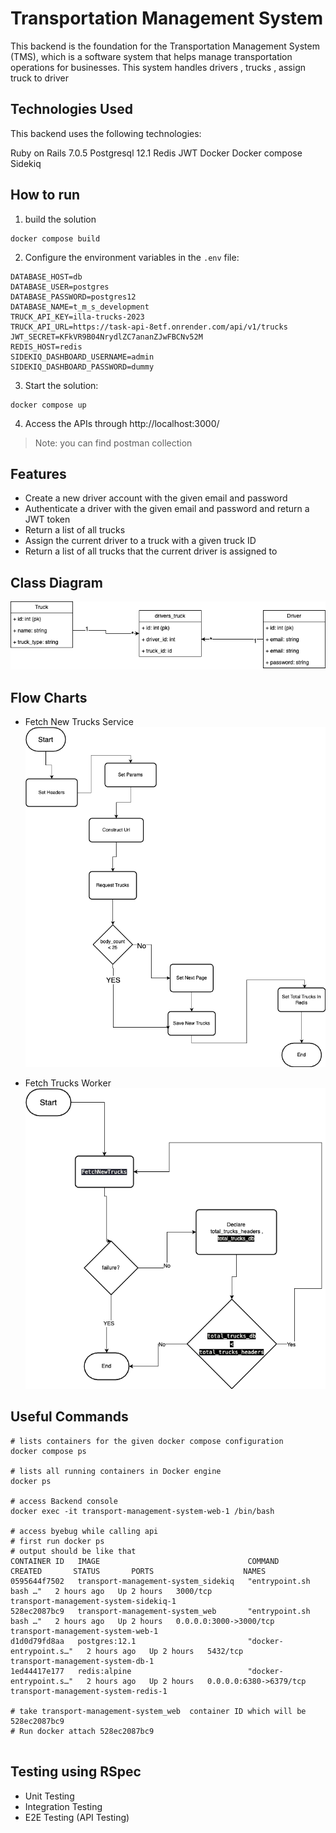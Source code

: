 # Transportation Management System #
This backend is the foundation for the Transportation Management System (TMS), which is a software system that helps manage transportation operations for businesses. This system handles drivers , trucks , assign truck to driver

## Technologies Used ##
This backend uses the following technologies:

Ruby on Rails 7.0.5
Postgresql 12.1
Redis
JWT 
Docker
Docker compose 
Sidekiq


## How to run ##
1. build the solution 
```
docker compose build
```
2. Configure the environment variables in the `.env` file:
```
DATABASE_HOST=db
DATABASE_USER=postgres
DATABASE_PASSWORD=postgres12
DATABASE_NAME=t_m_s_development
TRUCK_API_KEY=illa-trucks-2023
TRUCK_API_URL=https://task-api-8etf.onrender.com/api/v1/trucks
JWT_SECRET=KFkVR9B04NrydlZC7ananZJwFBCNv52M
REDIS_HOST=redis
SIDEKIQ_DASHBOARD_USERNAME=admin
SIDEKIQ_DASHBOARD_PASSWORD=dummy
```
3. Start the solution:
```
docker compose up
```
4. Access the APIs through http://localhost:3000/

> Note: you can find postman collection


## Features ## 
- Create a new driver account with the given email and password
- Authenticate a driver with the given email and password and return a JWT token
- Return a list of all trucks 
- Assign the current driver to a truck with a given truck ID
- Return a list of all trucks that the current driver is assigned to

## Class Diagram ##
![Alt text](diagrams/image.png)

## Flow Charts ##
- Fetch New Trucks Service
![Alt text](diagrams/fetch_new_trucks_diagram.png)


- Fetch Trucks Worker
![Alt text](diagrams/fetch_trucks_worker_diagram.png)

## Useful Commands ##
```
# lists containers for the given docker compose configuration
docker compose ps

# lists all running containers in Docker engine
docker ps

# access Backend console
docker exec -it transport-management-system-web-1 /bin/bash

# access byebug while calling api
# first run docker ps
# output should be like that
CONTAINER ID   IMAGE                                 COMMAND                  CREATED       STATUS       PORTS                    NAMES
0595644f7502   transport-management-system_sidekiq   "entrypoint.sh bash …"   2 hours ago   Up 2 hours   3000/tcp                 transport-management-system-sidekiq-1
528ec2087bc9   transport-management-system_web       "entrypoint.sh bash …"   2 hours ago   Up 2 hours   0.0.0.0:3000->3000/tcp   transport-management-system-web-1
d1d0d79fd8aa   postgres:12.1                         "docker-entrypoint.s…"   2 hours ago   Up 2 hours   5432/tcp                 transport-management-system-db-1
1ed44417e177   redis:alpine                          "docker-entrypoint.s…"   2 hours ago   Up 2 hours   0.0.0.0:6380->6379/tcp   transport-management-system-redis-1

# take transport-management-system_web  container ID which will be 528ec2087bc9
# Run docker attach 528ec2087bc9 


```
## Testing using RSpec ##
- Unit Testing
- Integration Testing
- E2E Testing (API Testing)